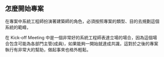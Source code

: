 ## 怎麼開始專案

在專案中系統工程師扮演著建築師的角色，必須按照專案的類型、目的去規劃這個系統的範疇，

在 Kick-off Meeting 中是一個非常好的系統工程師表達立場的場合，因為這個場合包含可能為各部門主管(成員)，如果能夠一開始就達成共識，這對於之後的專案執行有非常大的幫助，做起事來也格外輕鬆。




